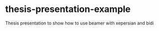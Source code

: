 # thesis-presentation-example
Thesis presentation to show how to use beamer with xepersian and bidi
